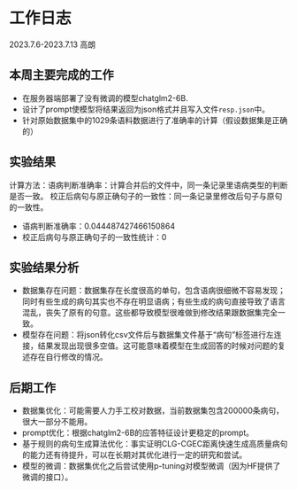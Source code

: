 # 工作日志
2023.7.6-2023.7.13 高朗

## 本周主要完成的工作
- 在服务器端部署了没有微调的模型chatglm2-6B.
- 设计了prompt使模型将结果返回为json格式并且写入文件`resp.json`中。
- 针对原始数据集中的1029条语料数据进行了准确率的计算（假设数据集是正确的）
## 实验结果
计算方法：语病判断准确率：计算合并后的文件中，同一条记录里语病类型的判断是否一致。
校正后病句与原正确句子的一致性：同一条记录里修改后句子与原句的一致性。
- 语病判断准确率：0.044487427466150864
- 校正后病句与原正确句子的一致性统计：0
## 实验结果分析
- 数据集存在问题：数据集存在长度很高的单句，包含语病很细微不容易发现；同时有些生成的病句其实也不存在明显语病；有些生成的病句直接导致了语言混乱，丧失了原有的句意。这些都导致模型很难做到修改结果跟数据集完全一致。
- 模型存在问题：将json转化csv文件后与数据集文件基于“病句”标签进行左连接，结果发现出现很多空值。这可能意味着模型在生成回答的时候对问题的复述存在自行修改的情况。
## 后期工作
- 数据集优化：可能需要人力手工校对数据，当前数据集包含200000条病句，很大一部分不能用。
- prompt优化：根据chatglm2-6B的应答特征设计更稳定的prompt。
- 基于规则的病句生成算法优化：事实证明CLG-CGEC距离快速生成高质量病句的能力还有待提升，可以在长期对其优化进行一定的研究和尝试。
- 模型的微调：数据集优化之后尝试使用p-tuning对模型微调（因为HF提供了微调的接口）。